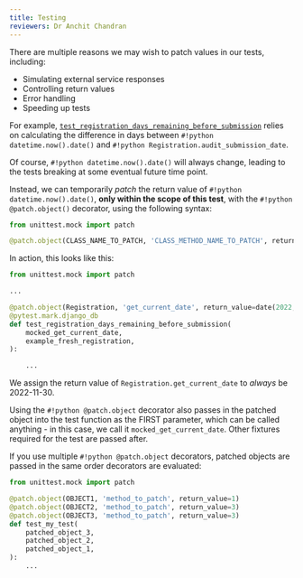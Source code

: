 ```yaml
---
title: Testing
reviewers: Dr Anchit Chandran
---
```


There are multiple reasons we may wish to patch values in our tests, including:

- Simulating external service responses
- Controlling return values
- Error handling
- Speeding up tests

For example, [`test_registration_days_remaining_before_submission`](https://github.com/rcpch/rcpch-audit-engine/blob/2393ce8f24724f9ef4f9f6a68bc7074c262e7b7c/epilepsy12/tests/model_tests/test_registration.py#LL184C5-L184C55) relies on calculating the difference in days between `#!python datetime.now().date()` and `#!python Registration.audit_submission_date`.

Of course, `#!python datetime.now().date()` will always change, leading to the tests breaking at some eventual future time point.

Instead, we can temporarily *patch* the return value of `#!python datetime.now().date()`, **only within the scope of this test**, with the `#!python @patch.object()` decorator, using the following syntax:

```python
from unittest.mock import patch

@patch.object(CLASS_NAME_TO_PATCH, 'CLASS_METHOD_NAME_TO_PATCH', return_value=VALUE_TO_RETURN)
```

In action, this looks like this:

```python title="test_registration.py"
from unittest.mock import patch

...

@patch.object(Registration, 'get_current_date', return_value=date(2022, 11, 30))
@pytest.mark.django_db
def test_registration_days_remaining_before_submission(
    mocked_get_current_date,
    example_fresh_registration,
):

    ...
```

We assign the return value of `Registration.get_current_date` to *always* be 2022-11-30.

Using the `#!python @patch.object` decorator also passes in the patched object into the test function as the FIRST parameter, which can be called anything - in this case, we call it `mocked_get_current_date`. Other fixtures required for the test are passed after.

If you use multiple `#!python @patch.object` decorators, patched objects are passed in the same order decorators are evaluated:

```python title="test_registration.py"
from unittest.mock import patch

@patch.object(OBJECT1, 'method_to_patch', return_value=1)
@patch.object(OBJECT2, 'method_to_patch', return_value=3)
@patch.object(OBJECT3, 'method_to_patch', return_value=3)
def test_my_test(
    patched_object_3,
    patched_object_2,
    patched_object_1,
):
    ...
```
